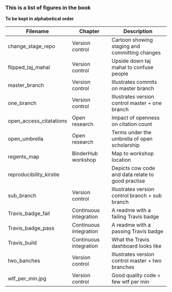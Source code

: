 ### This is a list of figures in the book

**To be kept in alphabetical order**

| Filename                   | Chapter                | Description                                       |
| -------------------------- | ---------------------- | ------------------------------------------------- |
| change_stage_repo          | Version control        | Cartoon showing staging and committing changes    |
| flipped_taj_mahal          | Version control        | Upside down taj mahal to confuse people           |
| master_branch              | Version control        | Illustrates commits on master branch              |
| one_branch                 | Version control        | Illustrates version control master + one branch   |
| open_access_citatations    | Open research          | Impact of openness on citation count              |
| open_umbrella              | Open research          | Terms under the umbrella of open scholarship      |
| regents_map                | BinderHub workshop     | Map to workshop location                          |
| reproducibility_kirstie    |                        | Depicts cow code and data relate to good practise |
| sub_branch                 | Version control        | Illustrates version control branch + sub branch   |
| Travis_badge_fail          | Continuous integration | A readme with a failing Travis badge              |
| Travis_badge_pass          | Continuous integration | A readme with a passing Travis badge              |
| Travis_build               | Continuous integration | What the Travis dashboard looks like              |
| two_banches                | Version control        | Illustrates version control master + two branches |
| wtf_per_min.jpg            | Version control        | Good quality code = few wtf per min               |
